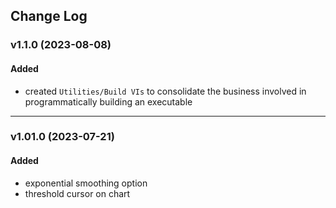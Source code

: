 ## Change Log

### v1.1.0 (2023-08-08)
  
#### Added
- created `Utilities/Build VIs` to consolidate the business involved in programmatically building an executable
  
---

### v1.01.0 (2023-07-21)
  
#### Added
- exponential smoothing option
- threshold cursor on chart

